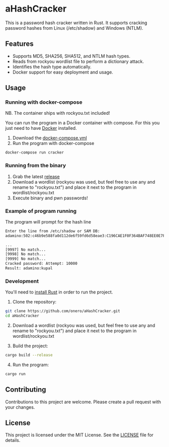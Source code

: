 # aHashCracker

This is a password hash cracker written in Rust.
It supports cracking password hashes from Linux (/etc/shadow) and Windows (NTLM).

## Features

- Supports MD5, SHA256, SHA512, and NTLM hash types.
- Reads from rockyou wordlist file to perform a dictionary attack.
- Identifies the hash type automatically.
- Docker support for easy deployment and usage.

## Usage

### Running with docker-compose

NB. The container ships with rockyou.txt included!

You can run the program in a Docker container with compose.
For this you just need to have [Docker](https://docs.docker.com/get-docker/) installed.

1. Download the [docker-compose.yml](https://github.com/onero/aHashCracker/blob/master/docker-compose.yml)
2. Run the program with docker-compose

```bash
docker-compose run cracker
```

### Running from the binary

1. Grab the latest [release](https://github.com/onero/aHashCracker/releases)
2. Download a wordlist (rockyou was used, but feel free to use any and rename to "rockyou.txt") and place it next to the program in wordlist/rockyou.txt
3. Execute binary and pwn passwords!

### Example of program running

The program will prompt for the hash line

```bash
Enter the line from /etc/shadow or SAM DB:
adamino:502:c46b9e588fa0d112de6f59fd6d58eae3:C196CAE1F0F364BAF748EE0E7F753A15:::

...
[9997] No match...
[9998] No match...
[9999] No match...
Cracked password: Attempt: 10000
Result: adamino:kupal
```

### Development

You'll need to [install Rust](https://www.rust-lang.org/tools/install) in order to run the project.

1. Clone the repository:

```bash
git clone https://github.com/onero/aHashCracker.git
cd aHashCracker
```

2. Download a wordlist (rockyou was used, but feel free to use any and rename to "rockyou.txt") and place it next to the program in wordlist/rockyou.txt

3. Build the project:

```bash
cargo build --release
```

4. Run the program:

```bash
cargo run
```

## Contributing

Contributions to this project are welcome. Please create a pull request with your changes.

## License

This project is licensed under the MIT License. See the [LICENSE](LICENSE) file for details.
